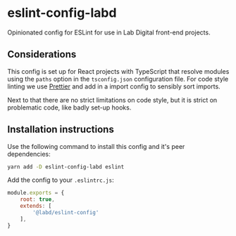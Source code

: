 # eslint-config-labd

Opinionated config for ESLint for use in Lab Digital front-end projects.

## Considerations

This config is set up for React projects with TypeScript that resolve modules using the `paths`
option in the `tsconfig.json` configuration file.
For code style linting we use [Prettier](https://prettier.io/) and add in a import config to sensibly
sort imports.

Next to that there are no strict limitations on code style, but it is strict on problematic code,
like badly set-up hooks.

## Installation instructions

Use the following command to install this config and it's peer dependencies:
```sh
yarn add -D eslint-config-labd eslint
```

Add the config to your `.eslintrc.js`:

```js
module.exports = {
    root: true,
    extends: [
        '@labd/eslint-config'
    ],
}
```

